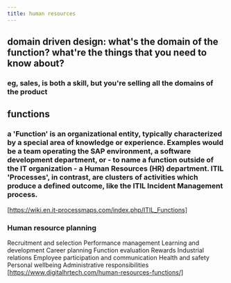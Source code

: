 ```yaml
---
title: human resources
---
```


## domain driven design: what's the domain of the function? what're the things that you need to know about?
### eg, sales, is both a skill, but you're selling all the domains of the product
## functions
### a 'Function' is an organizational entity, typically characterized by a special area of knowledge or experience. Examples would be a team operating the SAP environment, a software development department, or - to name a function outside of the IT organization - a Human Resources (HR) department. ITIL 'Processes', in contrast, are clusters of activities which produce a defined outcome, like the ITIL Incident Management process.
[https://wiki.en.it-processmaps.com/index.php/ITIL_Functions]
### Human resource planning
Recruitment and selection
Performance management
Learning and development
Career planning
Function evaluation
Rewards
Industrial relations
Employee participation and communication
Health and safety
Personal wellbeing
Administrative responsibilities [https://www.digitalhrtech.com/human-resources-functions/]
